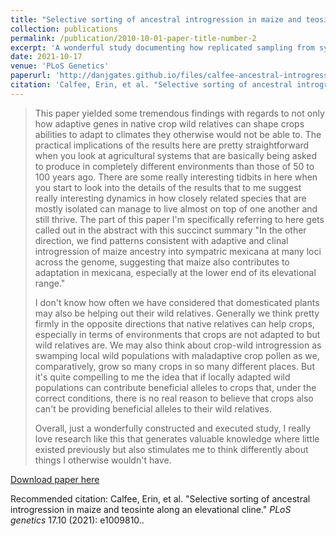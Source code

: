 ```yaml
---
title: "Selective sorting of ancestral introgression in maize and teosinte along an elevational cline."
collection: publications
permalink: /publication/2010-10-01-paper-title-number-2
excerpt: 'A wonderful study documenting how replicated sampling from sympatric species along a cline can tease out repeatable patterns of introgression and adaptation, '
date: 2021-10-17
venue: 'PLoS Genetics'
paperurl: 'http://danjgates.github.io/files/calfee-ancestral-introgression.pdf'
citation: 'Calfee, Erin, et al. "Selective sorting of ancestral introgression in maize and teosinte along an elevational cline." <i>PLoS genetics</i> 17.10 (2021): e1009810.'
---
```


>This paper yielded some tremendous findings with regards to not only how adaptive genes in native crop wild relatives can shape crops abilities to adapt to climates they otherwise would not be able to.
The practical implications of the results here are pretty straightforward when you look at agricultural systems that are basically being asked to produce in completely different environments than those of 50 to 100 years ago. 
There are some really interesting tidbits in here when you start to look into the details of the results that to me suggest really interesting dynamics in how closely related species that are mostly isolated can manage to live almost on top of one another and still thrive.
The part of this paper I'm specifically referring to here gets called out in the abstract with this succinct summary "In the other direction, we find patterns consistent with adaptive and clinal introgression of maize ancestry into sympatric mexicana at many loci across the genome, suggesting that maize also contributes to adaptation in mexicana, especially at the lower end of its elevational range."
>
>I don't know how often we have considered that domesticated plants may also be helping out their wild relatives. 
Generally we think pretty firmly in the opposite directions that native relatives can help crops, especially in terms of environments that crops are not adapted to but wild relatives are.
We may also think about crop-wild introgression as swamping local wild populations with maladaptive crop pollen as we, comparatively, grow so many crops in so many different places.
But it's quite compelling to me the idea that if locally adapted wild populations can contribute beneficial alleles to crops that, under the correct conditions, there is no real reason to believe that crops also can't be providing beneficial alleles to their wild relatives.
>
>Overall, just a wonderfully constructed and executed study, I really love research like this that generates valuable knowledge where little existed previously but also stimulates me to think differently about things I otherwise wouldn't have.


[Download paper here](http://danjgates.github.io/files/calfee-ancestral-introgression.pdf)

Recommended citation: Calfee, Erin, et al. "Selective sorting of ancestral introgression in maize and teosinte along an elevational cline." <i>PLoS genetics</i> 17.10 (2021): e1009810..